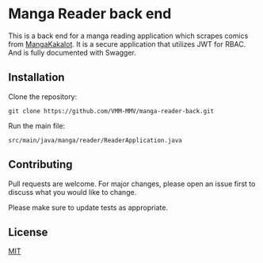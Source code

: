 # Manga Reader back end

This is a back end for a manga reading application which scrapes comics from [MangaKakalot](https://www.mangakakalot.gg/). It is a secure application that utilizes JWT for RBAC. And is fully documented with Swagger.

## Installation
Clone the repository:

`git clone https://github.com/VMM-MMV/manga-reader-back.git`

Run the main file:

`src/main/java/manga/reader/ReaderApplication.java`

## Contributing

Pull requests are welcome. For major changes, please open an issue first
to discuss what you would like to change.

Please make sure to update tests as appropriate.

## License

[MIT](https://choosealicense.com/licenses/mit/)
